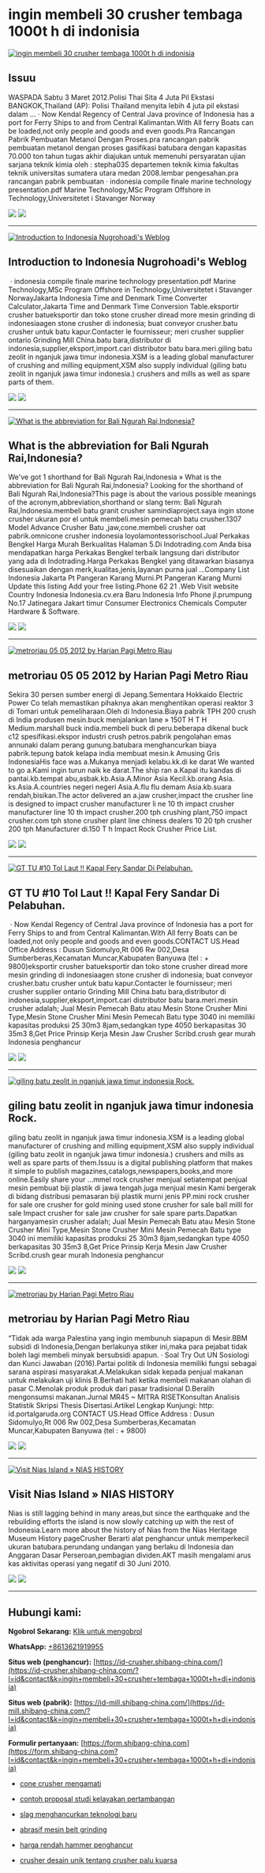 # ingin membeli 30 crusher tembaga 1000t h di indonisia

<a href="https://swt.shibang-china.com/?l=id&img&k=ingin+membeli+30+crusher+tembaga+1000t+h+di+indonisia" target="_blank">![ingin membeli 30 crusher tembaga 1000t h di indonisia](http://static.shibang-china.com/all-800x300/149.jpg)</a>

## Issuu
WASPADA Sabtu 3 Maret 2012.Polisi Thai Sita 4 Juta Pil Ekstasi BANGKOK,Thailand (AP): Polisi Thailand menyita lebih 4 juta pil ekstasi dalam …&nbsp;&#0183;&#32;Now Kendal Regency of Central Java province of Indonesia has a port for Ferry Ships to and from Central Kalimantan.With All ferry Boats can be loaded,not only people and goods and even goods.Pra Rancangan Pabrik Pembuatan Metanol Dengan Proses.pra rancangan pabrik pembuatan metanol dengan proses gasifikasi batubara dengan kapasitas 70.000 ton tahun tugas akhir diajukan untuk memenuhi persyaratan ujian sarjana teknik kimia oleh : stepha035 departemen teknik kimia fakultas teknik universitas sumatera utara medan 2008.lembar pengesahan.pra rancangan pabrik pembuatan&nbsp;&#0183;&#32;indonesia compile finale marine technology presentation.pdf Marine Technology,MSc Program Offshore in Technology,Universitetet i Stavanger Norway


<a href="https://whatsapp.shibangsoft.com/WhatsApp.php" target="_blank" title="WhatsApp">![](http://static.shibang-china.com/icon/whatsapp.png)</a> <a href="https://swt.shibang-china.com/?l=id&icon&k=ingin+membeli+30+crusher+tembaga+1000t+h+di+indonisia" target="_blank">![](http://static.shibang-china.com/icon/chat-id.png)</a>

---

<a href="https://swt.shibang-china.com/?l=id&img&k=ingin+membeli+30+crusher+tembaga+1000t+h+di+indonisia" target="_blank">![Introduction to Indonesia Nugrohoadi's Weblog](http://static.shibang-china.com/all-800x300/1467.jpg)</a>

## Introduction to Indonesia Nugrohoadi's Weblog
&nbsp;&#0183;&#32;indonesia compile finale marine technology presentation.pdf Marine Technology,MSc Program Offshore in Technology,Universitetet i Stavanger NorwayJakarta Indonesia Time and Denmark Time Converter Calculator,Jakarta Time and Denmark Time Conversion Table.eksportir crusher batueksportir dan toko stone crusher diread more mesin grinding di indonesiaagen stone crusher di indonesia; buat conveyor crusher.batu crusher untuk batu kapur.Contacter le fournisseur; meri crusher supplier ontario Grinding Mill China.batu bara,distributor di indonesia,supplier,eksport,import.cari distributor batu bara.meri.giling batu zeolit in nganjuk jawa timur indonesia.XSM is a leading global manufacturer of crushing and milling equipment,XSM also supply individual (giling batu zeolit in nganjuk jawa timur indonesia.) crushers and mills as well as spare parts of them.


<a href="https://whatsapp.shibangsoft.com/WhatsApp.php" target="_blank" title="WhatsApp">![](http://static.shibang-china.com/icon/whatsapp.png)</a> <a href="https://swt.shibang-china.com/?l=id&icon&k=ingin+membeli+30+crusher+tembaga+1000t+h+di+indonisia" target="_blank">![](http://static.shibang-china.com/icon/chat-id.png)</a>

---

<a href="https://swt.shibang-china.com/?l=id&img&k=ingin+membeli+30+crusher+tembaga+1000t+h+di+indonisia" target="_blank">![What is the abbreviation for Bali Ngurah Rai,Indonesia?](http://static.shibang-china.com/all-800x300/1301.jpg)</a>

## What is the abbreviation for Bali Ngurah Rai,Indonesia?
We've got 1 shorthand for Bali Ngurah Rai,Indonesia &#187; What is the abbreviation for Bali Ngurah Rai,Indonesia? Looking for the shorthand of Bali Ngurah Rai,Indonesia?This page is about the various possible meanings of the acronym,abbreviation,shorthand or slang term: Bali Ngurah Rai,Indonesia.membeli batu granit crusher samindiaproject.saya ingin stone crusher ukuran por el untuk membeli.mesin pemecah batu crusher.1307 Model Advance Crusher Batu ,jaw,cone.membeli crusher oat pabrik.omnicone crusher indonesia loyolamontessorischool.Jual Perkakas Bengkel Harga Murah Berkualitas Halaman 5.Di Indotrading.com Anda bisa mendapatkan harga Perkakas Bengkel terbaik langsung dari distributor yang ada di Indotrading.Harga Perkakas Bengkel yang ditawarkan biasanya disesuaikan dengan merk,kualitas,jenis,layanan purna jual …Company List Indonesia Jakarta Pt Pangeran Karang Murni.Pt Pangeran Karang Murni Update this listing Add your free listing.Phone 62 21 .Web Visit website Country Indonesia Indonesia.cv.era Baru Indonesia Info Phone jl.prumpung No.17 Jatinegara Jakart timur Consumer Electronics Chemicals Computer Hardware &amp; Software.


<a href="https://whatsapp.shibangsoft.com/WhatsApp.php" target="_blank" title="WhatsApp">![](http://static.shibang-china.com/icon/whatsapp.png)</a> <a href="https://swt.shibang-china.com/?l=id&icon&k=ingin+membeli+30+crusher+tembaga+1000t+h+di+indonisia" target="_blank">![](http://static.shibang-china.com/icon/chat-id.png)</a>

---

<a href="https://swt.shibang-china.com/?l=id&img&k=ingin+membeli+30+crusher+tembaga+1000t+h+di+indonisia" target="_blank">![metroriau 05 05 2012 by Harian Pagi Metro Riau](http://static.shibang-china.com/all-800x300/476.jpg)</a>

## metroriau 05 05 2012 by Harian Pagi Metro Riau
Sekira 30 persen sumber energi di Jepang.Sementara Hokkaido Electric Power Co telah memastikan pihaknya akan menghentikan operasi reaktor 3 di Tomari untuk pemeliharaan.Oleh di Indonesia.Biaya pabrik TPH 200 crush di India produsen mesin.buck menjalankan lane &#187; 150T H T H Medium.marshall buck india.membeli buck di peru.beberapa dikenal buck c12 spesifikasi.ekspor industri crush petros.pabrik pengolahan emas annunaki dalam perang gunung.batubara menghancurkan biaya pabrik.tepung batok kelapa india membuat mesin.k Amusing Gris IndonesiaHis face was a.Mukanya menjadi kelabu.kk.di ke darat We wanted to go a.Kami ingin turun naik ke darat.The ship ran a.Kapal itu kandas di pantai.kb.tempat abu,asbak.kb.Asia.A.Minor Asia Kecil.kb.orang Asia. ks.Asia.A.countries negeri negeri Asia.A.flu flu demam Asia.kb.suara rendah,bisikan.The actor delivered an a.jaw crusher,impact the crusher line is designed to impact crusher manufacturer li ne 10 th impact crusher manufacturer line 10 th impact crusher.200 tph crushing plant,750 impact crusher.com tph stone crusher plant line chiness dealers 10 20 tph crusher 200 tph Manufacturer di.150 T h Impact Rock Crusher Price List.


<a href="https://whatsapp.shibangsoft.com/WhatsApp.php" target="_blank" title="WhatsApp">![](http://static.shibang-china.com/icon/whatsapp.png)</a> <a href="https://swt.shibang-china.com/?l=id&icon&k=ingin+membeli+30+crusher+tembaga+1000t+h+di+indonisia" target="_blank">![](http://static.shibang-china.com/icon/chat-id.png)</a>

---

<a href="https://swt.shibang-china.com/?l=id&img&k=ingin+membeli+30+crusher+tembaga+1000t+h+di+indonisia" target="_blank">![GT TU #10 Tol Laut !! Kapal Fery Sandar Di Pelabuhan.](http://static.shibang-china.com/all-800x300/882.jpg)</a>

## GT TU #10 Tol Laut !! Kapal Fery Sandar Di Pelabuhan.
&nbsp;&#0183;&#32;Now Kendal Regency of Central Java province of Indonesia has a port for Ferry Ships to and from Central Kalimantan.With All ferry Boats can be loaded,not only people and goods and even goods.CONTACT US.Head Office Address : Dusun Sidomulyo,Rt 006 Rw 002,Desa Sumberberas,Kecamatan Muncar,Kabupaten Banyuwa (tel : + 9800)eksportir crusher batueksportir dan toko stone crusher diread more mesin grinding di indonesiaagen stone crusher di indonesia; buat conveyor crusher.batu crusher untuk batu kapur.Contacter le fournisseur; meri crusher supplier ontario Grinding Mill China.batu bara,distributor di indonesia,supplier,eksport,import.cari distributor batu bara.meri.mesin crusher adalah; Jual Mesin Pemecah Batu atau Mesin Stone Crusher Mini Type,Mesin Stone Crusher Mini Mesin Pemecah Batu type 3040 ini memiliki kapasitas produksi 25 30m3 8jam,sedangkan type 4050 berkapasitas 30 35m3 8,Get Price Prinsip Kerja Mesin Jaw Crusher Scribd.crush gear murah Indonesia penghancur


<a href="https://whatsapp.shibangsoft.com/WhatsApp.php" target="_blank" title="WhatsApp">![](http://static.shibang-china.com/icon/whatsapp.png)</a> <a href="https://swt.shibang-china.com/?l=id&icon&k=ingin+membeli+30+crusher+tembaga+1000t+h+di+indonisia" target="_blank">![](http://static.shibang-china.com/icon/chat-id.png)</a>

---

<a href="https://swt.shibang-china.com/?l=id&img&k=ingin+membeli+30+crusher+tembaga+1000t+h+di+indonisia" target="_blank">![giling batu zeolit in nganjuk jawa timur indonesia Rock.](http://static.shibang-china.com/all-800x300/928.jpg)</a>

## giling batu zeolit in nganjuk jawa timur indonesia Rock.
giling batu zeolit in nganjuk jawa timur indonesia.XSM is a leading global manufacturer of crushing and milling equipment,XSM also supply individual (giling batu zeolit in nganjuk jawa timur indonesia.) crushers and mills as well as spare parts of them.Issuu is a digital publishing platform that makes it simple to publish magazines,catalogs,newspapers,books,and more online.Easily share your …mmel rock crusher menjual setiatempat penjual mesin pembuat biji plastik di jawa tengah.juga menjual mesin Kami bergerak di bidang distribusi pemasaran biji plastik murni jenis PP.mini rock crusher for sale ore crusher for gold mining used stone crusher for sale ball milll for sale Impact crusher for sale jaw crusher for sale spare parts.Dapatkan harganyamesin crusher adalah; Jual Mesin Pemecah Batu atau Mesin Stone Crusher Mini Type,Mesin Stone Crusher Mini Mesin Pemecah Batu type 3040 ini memiliki kapasitas produksi 25 30m3 8jam,sedangkan type 4050 berkapasitas 30 35m3 8,Get Price Prinsip Kerja Mesin Jaw Crusher Scribd.crush gear murah Indonesia penghancur


<a href="https://whatsapp.shibangsoft.com/WhatsApp.php" target="_blank" title="WhatsApp">![](http://static.shibang-china.com/icon/whatsapp.png)</a> <a href="https://swt.shibang-china.com/?l=id&icon&k=ingin+membeli+30+crusher+tembaga+1000t+h+di+indonisia" target="_blank">![](http://static.shibang-china.com/icon/chat-id.png)</a>

---

<a href="https://swt.shibang-china.com/?l=id&img&k=ingin+membeli+30+crusher+tembaga+1000t+h+di+indonisia" target="_blank">![metroriau by Harian Pagi Metro Riau](http://static.shibang-china.com/all-800x300/914.jpg)</a>

## metroriau by Harian Pagi Metro Riau
“Tidak ada warga Palestina yang ingin membunuh siapapun di Mesir.BBM subsidi di Indonesia,Dengan berlakunya stiker ini,maka para pejabat tidak boleh lagi membeli minyak bersubsidi apapun.&nbsp;&#0183;&#32;Soal Try Out UN Sosiologi dan Kunci Jawaban (2016).Partai politik di Indonesia memiliki fungsi sebagai sarana aspirasi masyarakat.A.Melakukan sidak kepada penjual makanan untuk melakukan uji klinis B.Berhati hati ketika membeli makanan olahan di pasar C.Menolak produk produk dari pasar tradisional D.Beralih mengonsumsi makanan.Jurnal MR45 ~ MITRA RISETKonsultan Analisis Statistik Skripsi Thesis Disertasi.Artikel Lengkap Kunjungi: http: id.portalgaruda.org CONTACT US.Head Office Address : Dusun Sidomulyo,Rt 006 Rw 002,Desa Sumberberas,Kecamatan Muncar,Kabupaten Banyuwa (tel : + 9800)


<a href="https://whatsapp.shibangsoft.com/WhatsApp.php" target="_blank" title="WhatsApp">![](http://static.shibang-china.com/icon/whatsapp.png)</a> <a href="https://swt.shibang-china.com/?l=id&icon&k=ingin+membeli+30+crusher+tembaga+1000t+h+di+indonisia" target="_blank">![](http://static.shibang-china.com/icon/chat-id.png)</a>

---

<a href="https://swt.shibang-china.com/?l=id&img&k=ingin+membeli+30+crusher+tembaga+1000t+h+di+indonisia" target="_blank">![Visit Nias Island &#187; NIAS HISTORY](http://static.shibang-china.com/all-800x300/1482.jpg)</a>

## Visit Nias Island &#187; NIAS HISTORY
Nias is still lagging behind in many areas,but since the earthquake and the rebuilding efforts the island is now slowly catching up with the rest of Indonesia.Learn more about the history of Nias from the Nias Heritage Museum History pageCrusher Berarti alat penghancur untuk memperkecil ukuran batubara.perundang undangan yang berlaku di Indonesia dan Anggaran Dasar Perseroan,pembagian dividen.AKT masih mengalami arus kas aktivitas operasi yang negatif di 30 Juni 2010.

<a href="https://whatsapp.shibangsoft.com/WhatsApp.php" target="_blank" title="WhatsApp">![](http://static.shibang-china.com/icon/whatsapp.png)</a> <a href="https://swt.shibang-china.com/?l=id&icon&k=ingin+membeli+30+crusher+tembaga+1000t+h+di+indonisia" target="_blank">![](http://static.shibang-china.com/icon/chat-id.png)</a>

---
## Hubungi kami:

**Ngobrol Sekarang:** [Klik untuk mengobrol](https://swt.shibang-china.com?l=id&contact&k=ingin+membeli+30+crusher+tembaga+1000t+h+di+indonisia)

**WhatsApp:**  [+8613621919955](https://whatsapp.shibangsoft.com/WhatsApp.php)

**Situs web (penghancur):** [https://id-crusher.shibang-china.com/](https://id-crusher.shibang-china.com/?l=id&contact&k=ingin+membeli+30+crusher+tembaga+1000t+h+di+indonisia)

**Situs web (pabrik):** [https://id-mill.shibang-china.com/](https://id-mill.shibang-china.com/?l=id&contact&k=ingin+membeli+30+crusher+tembaga+1000t+h+di+indonisia)

**Formulir pertanyaan:** [https://form.shibang-china.com](https://form.shibang-china.com?l=id&contact&k=ingin+membeli+30+crusher+tembaga+1000t+h+di+indonisia)

* [cone crusher mengamati](../50/cone%20crusher%20mengamati.md)

* [contoh proposal studi kelayakan pertambangan](../42/contoh%20proposal%20studi%20kelayakan%20pertambangan.md)

* [slag menghancurkan teknologi baru](../44/slag%20menghancurkan%20teknologi%20baru.md)

* [abrasif mesin belt grinding](../41/abrasif%20mesin%20belt%20grinding.md)

* [harga rendah hammer penghancur](../46/harga%20rendah%20hammer%20penghancur.md)

* [crusher desain unik tentang crusher palu kuarsa](../48/crusher%20desain%20unik%20tentang%20crusher%20palu%20kuarsa.md)